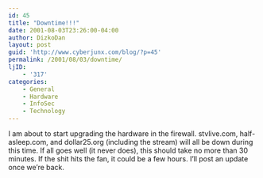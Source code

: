 ```yaml
---
id: 45
title: "Downtime!!!"
date: 2001-08-03T23:26:00-04:00
author: DizkoDan
layout: post
guid: 'http://www.cyberjunx.com/blog/?p=45'
permalink: /2001/08/03/downtime/
ljID:
    - '317'
categories:
    - General
    - Hardware
    - InfoSec
    - Technology
---
```


I am about to start upgrading the hardware in the firewall. stvlive.com, half-asleep.com, and dollar25.org (including the stream) will all be down during this time. If all goes well (it never does), this should take no more than 30 minutes. If the shit hits the fan, it could be a few hours. I’ll post an update once we’re back.
